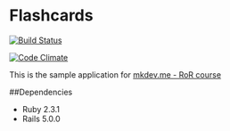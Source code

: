 # Flashcards

[![Build Status](https://travis-ci.org/ars-moskalyov/flashcards.svg?branch=task7)](https://travis-ci.org/ars-moskalyov/flashcards)

[![Code Climate](https://codeclimate.com/github/ars-moskalyov/flashcards/badges/gpa.svg)](https://codeclimate.com/github/ars-moskalyov/flashcards)

This is the sample application for [mkdev.me - RoR course](https://mkdev.me/courses/ruby-on-rails-dlya-samyh-malenkih)

##Dependencies
* Ruby 2.3.1
* Rails 5.0.0
